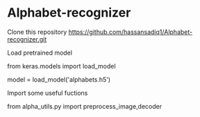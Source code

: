 # Alphabet-recognizer

Clone this repository
https://github.com/hassansadiq1/Alphabet-recognizer.git

Load pretrained model

from keras.models import load_model

model = load_model('alphabets.h5')

Import some useful fuctions

from alpha_utils.py import preprocess_image,decoder


